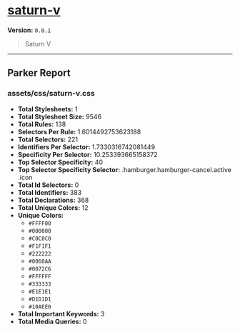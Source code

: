 # [saturn-v]( https://github.com/marcio/saturn-v )

**Version:** `0.0.1`

> Saturn V

* * *

## Parker Report

### assets/css/saturn-v.css

- **Total Stylesheets:** 1
- **Total Stylesheet Size:** 9546
- **Total Rules:** 138
- **Selectors Per Rule:** 1.6014492753623188
- **Total Selectors:** 221
- **Identifiers Per Selector:** 1.7330316742081449
- **Specificity Per Selector:** 10.253393665158372
- **Top Selector Specificity:** 40
- **Top Selector Specificity Selector:** .hamburger.hamburger-cancel.active .icon
- **Total Id Selectors:** 0
- **Total Identifiers:** 383
- **Total Declarations:** 368
- **Total Unique Colors:** 12
- **Unique Colors:**
	- `#FFFF00`
	- `#000000`
	- `#C0C0C0`
	- `#F1F1F1`
	- `#222222`
	- `#0060AA`
	- `#0072C6`
	- `#FFFFFF`
	- `#333333`
	- `#E1E1E1`
	- `#D1D1D1`
	- `#10AEE0`
- **Total Important Keywords:** 3
- **Total Media Queries:** 0
